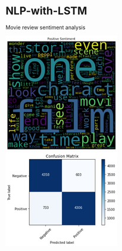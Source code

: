 # NLP-with-LSTM
Movie review sentiment analysis


<img SRC="https://github.com/HansamalDharmananda/NLP-with-LSTM/blob/main/Images/words.png" width="300" >
<img SRC="https://github.com/HansamalDharmananda/NLP-with-LSTM/blob/main/Images/conf.png" width="300" >
